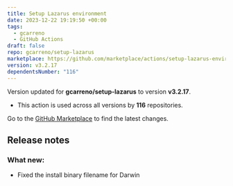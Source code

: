 ```yaml
---
title: Setup Lazarus environment
date: 2023-12-22 19:19:50 +00:00
tags:
  - gcarreno
  - GitHub Actions
draft: false
repo: gcarreno/setup-lazarus
marketplace: https://github.com/marketplace/actions/setup-lazarus-environment
version: v3.2.17
dependentsNumber: "116"
---
```



Version updated for **gcarreno/setup-lazarus** to version **v3.2.17**.
- This action is used across all versions by **116** repositories.

Go to the [GitHub Marketplace](https://github.com/marketplace/actions/setup-lazarus-environment) to find the latest changes.

## Release notes

### What new:

- Fixed the install binary filename for Darwin
